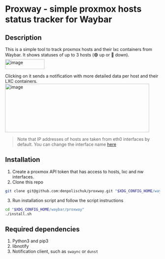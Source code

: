 # Proxway - simple proxmox hosts status tracker for Waybar

## Description
This is a simple tool to track proxmox hosts and their lxc containers from Waybar.
It shows statuses of up to 3 hosts (🟢 up or 🔴 down).
<img width="128" height="32" alt="image" src="https://github.com/user-attachments/assets/380705c0-2862-41eb-bbac-e733935fa293" />

Clicking on it sends a notification with more detailed data per host and their LXC containers.
<img width="469" height="158" alt="image" src="https://github.com/user-attachments/assets/a6cb660f-add2-4d4f-87e6-b30c9757a29d" />

> Note that IP addresses of hosts are taken from eth0 interfaces by default. You can change the interface name [here](./proxmox_status.py#L74)

## Installation
1. Create a proxmox API token that has access to hosts, lxc and nw interfaces.
2. Clone this repo 
```bash
git clone git@github.com:denpolischuk/proxway.git "$XDG_CONFIG_HOME/waybar/proxway"
```
3. Run installation script and follow the script instructions
```bash
cd "$XDG_CONFIG_HOME/waybar/proxway"
./install.sh
```

## Required dependencies
1. Python3 and pip3
2. libnotify
3. Notification client, such as `swaync` or  `dunst`

